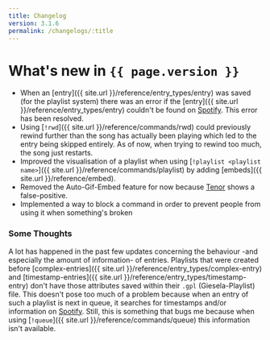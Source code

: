 ```yaml
---
title: Changelog
version: 3.1.6
permalink: /changelogs/:title
---
```


# What's new in `{{ page.version }}`

- When an [entry]({{ site.url }}/reference/entry_types/entry) was saved (for the playlist system) there was an error if the [entry]({{ site.url }}/reference/entry_types/entry) couldn't be found on [Spotify](http://www.spotify.com). This error has been resolved.
- Using [`!rwd`]({{ site.url }}/reference/commands/rwd) could previously rewind further than the song has actually been playing which led to the entry being skipped entirely. As of now, when trying to rewind too much, the song just restarts.
- Improved the visualisation of a playlist when using [`!playlist <playlist name>`]({{ site.url }}/reference/commands/playlist) by adding [embeds]({{ site.url }}/reference/embed).
- Removed the Auto-Gif-Embed feature for now because [Tenor](https://tenor.com) shows a false-positive.
- Implemented a way to block a command in order to prevent people from using it when something's broken

### Some Thoughts
A lot has happened in the past few updates concerning the behaviour -and especially the amount of information- of entries. Playlists that were created before [complex-entries]({{ site.url }}/reference/entry_types/complex-entry) and [timestamp-entries]({{ site.url }}/reference/entry_types/timestamp-entry) don't have those attributes saved within their `.gpl` (Giesela-Playlist) file. This doesn't pose too much of a problem because when an entry of such a playlist is next in queue, it searches for timestamps and/or information on [Spotify](http://www.spotify.com). Still, this is something that bugs me because when using [`!queue`]({{ site.url }}/reference/commands/queue) this information isn't available.
